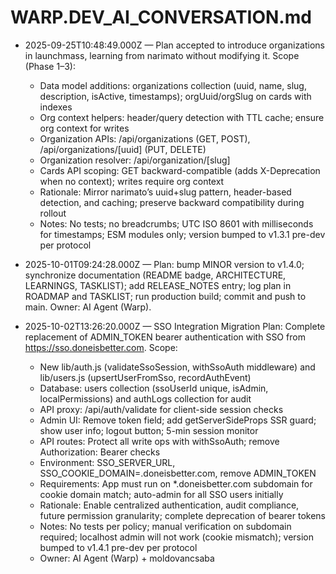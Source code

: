 # WARP.DEV_AI_CONVERSATION.md

- 2025-09-25T10:48:49.000Z — Plan accepted to introduce organizations in launchmass, learning from narimato without modifying it. Scope (Phase 1–3):
  - Data model additions: organizations collection (uuid, name, slug, description, isActive, timestamps); orgUuid/orgSlug on cards with indexes
  - Org context helpers: header/query detection with TTL cache; ensure org context for writes
  - Organization APIs: /api/organizations (GET, POST), /api/organizations/[uuid] (PUT, DELETE)
  - Organization resolver: /api/organization/[slug]
  - Cards API scoping: GET backward-compatible (adds X-Deprecation when no context); writes require org context
  - Rationale: Mirror narimato’s uuid+slug pattern, header-based detection, and caching; preserve backward compatibility during rollout
  - Notes: No tests; no breadcrumbs; UTC ISO 8601 with milliseconds for timestamps; ESM modules only; version bumped to v1.3.1 pre-dev per protocol

- 2025-10-01T09:24:28.000Z — Plan: bump MINOR version to v1.4.0; synchronize documentation (README badge, ARCHITECTURE, LEARNINGS, TASKLIST); add RELEASE_NOTES entry; log plan in ROADMAP and TASKLIST; run production build; commit and push to main. Owner: AI Agent (Warp).

- 2025-10-02T13:26:20.000Z — SSO Integration Migration Plan: Complete replacement of ADMIN_TOKEN bearer authentication with SSO from https://sso.doneisbetter.com. Scope:
  - New lib/auth.js (validateSsoSession, withSsoAuth middleware) and lib/users.js (upsertUserFromSso, recordAuthEvent)
  - Database: users collection (ssoUserId unique, isAdmin, localPermissions) and authLogs collection for audit
  - API proxy: /api/auth/validate for client-side session checks
  - Admin UI: Remove token field; add getServerSideProps SSR guard; show user info; logout button; 5-min session monitor
  - API routes: Protect all write ops with withSsoAuth; remove Authorization: Bearer checks
  - Environment: SSO_SERVER_URL, SSO_COOKIE_DOMAIN=.doneisbetter.com, remove ADMIN_TOKEN
  - Requirements: App must run on *.doneisbetter.com subdomain for cookie domain match; auto-admin for all SSO users initially
  - Rationale: Enable centralized authentication, audit compliance, future permission granularity; complete deprecation of bearer tokens
  - Notes: No tests per policy; manual verification on subdomain required; localhost admin will not work (cookie mismatch); version bumped to v1.4.1 pre-dev per protocol
  - Owner: AI Agent (Warp) + moldovancsaba
